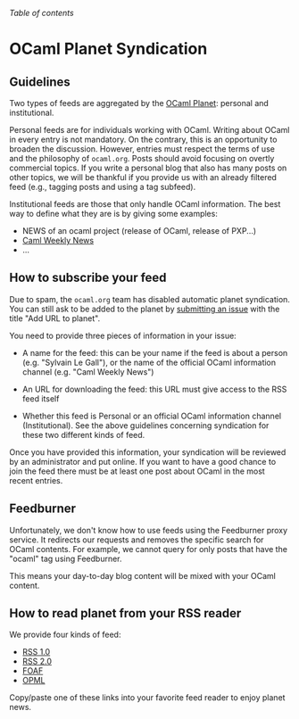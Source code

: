 <!-- ((! set title OCaml Planet Syndication !)) ((! set community !)) -->

*Table of contents*

# OCaml Planet Syndication

## Guidelines

Two types of feeds are aggregated by the [OCaml Planet](.):
personal and institutional.

Personal feeds are for individuals working with OCaml.  Writing
about OCaml in every entry is not mandatory.  On the contrary, this is
an opportunity to broaden the discussion.  However, entries must respect the
terms of use and the philosophy of `ocaml.org`. Posts should avoid focusing
on overtly commercial topics. If you write a personal blog that also has
many posts on other topics, we will be thankful if you provide us with an
already filtered feed (e.g., tagging posts and using a tag subfeed).

Institutional feeds are those that only handle OCaml information.  The best
way to define what they are is by giving some examples:

- NEWS of an ocaml project (release of OCaml, release of PXP...)
- [Caml Weekly News](http://alan.petitepomme.net/cwn/index.html)
- ...

## How to subscribe your feed

Due to spam, the `ocaml.org` team has disabled automatic planet
syndication. You can still ask to be added to the planet by
[submitting an issue](https://github.com/ocaml/ocaml.org/issues) with
the title "Add URL to planet".

You need to provide three pieces of information in your issue:

- A name for the feed: this can be your name if the feed is about a
  person (e.g. "Sylvain Le Gall"), or the name of the official OCaml
  information channel (e.g. "Caml Weekly News")

- An URL for downloading the feed: this URL must give access to the
  RSS feed itself

- Whether this feed is Personal or an official OCaml
  information channel (Institutional). See the above guidelines
  concerning syndication for these two different kinds of feed.

Once you have provided this information, your syndication will be
reviewed by an administrator and put online. If you want to have a
good chance to join the feed there must be at least one post about
OCaml in the most recent entries.

## Feedburner

Unfortunately, we don't know how to use feeds using the Feedburner
proxy service. It redirects our requests and removes the specific search for
OCaml contents. For example, we cannot query for only posts that have the
"ocaml" tag using Feedburner.

This means your day-to-day blog content will be mixed with your OCaml content.

## How to read planet from your RSS reader

We provide four kinds of feed:

- [RSS 1.0](http://planet.ocaml.org/rss10.xml)
- [RSS 2.0](http://planet.ocaml.org/rss20.xml)
- [FOAF](http://planet.ocaml.org/foafroll.xml)
- [OPML](http://planet.ocaml.org/opml.xml)

Copy/paste one of these links into your favorite feed reader to enjoy
planet news.
